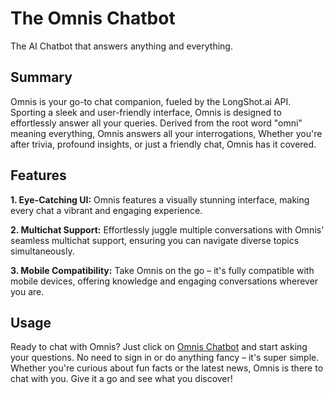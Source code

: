 # The Omnis Chatbot

The AI Chatbot that answers anything and everything.

## Summary

Omnis is your go-to chat companion, fueled by the LongShot.ai API. Sporting a sleek and user-friendly interface, Omnis is designed to effortlessly answer all your queries. Derived from the root word "omni" meaning everything, Omnis answers all your interrogations, Whether you're after trivia, profound insights, or just a friendly chat, Omnis has it covered.

## Features

**1. Eye-Catching UI:**
Omnis features a visually stunning interface, making every chat a vibrant and engaging experience.

**2. Multichat Support:**
Effortlessly juggle multiple conversations with Omnis' seamless multichat support, ensuring you can navigate diverse topics simultaneously.

**3. Mobile Compatibility:**
Take Omnis on the go – it's fully compatible with mobile devices, offering knowledge and engaging conversations wherever you are.

## Usage

Ready to chat with Omnis? Just click on [Omnis Chatbot](https://omnis-chatbot.vercel.app) and start asking your questions. No need to sign in or do anything fancy – it's super simple. Whether you're curious about fun facts or the latest news, Omnis is there to chat with you. Give it a go and see what you discover!

